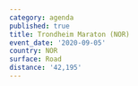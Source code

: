```yaml
---
category: agenda
published: true
title: Trondheim Maraton (NOR)
event_date: '2020-09-05'
country: NOR
surface: Road
distance: '42,195'
---
```


